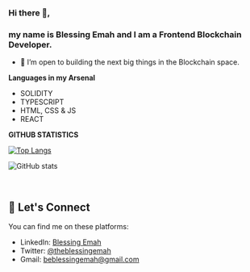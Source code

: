 
### Hi there 👋,
### my name is Blessing Emah and I am a Frontend Blockchain Developer.

- 👯 I’m open to building the next big things in the Blockchain space. 

**Languages in my Arsenal**

- SOLIDITY 
- TYPESCRIPT 
- HTML, CSS & JS 
- REACT


**GITHUB STATISTICS**

[![Top Langs](https://github-readme-stats.vercel.app/api/top-langs/?username=BlessingEmah)](https://github.com/anuraghazra/github-readme-stats)

![GitHub stats](https://github-readme-stats.vercel.app/api?username=BlessingEmah&show_icons=true)  


&nbsp;

## :handshake:   Let's Connect
You can find me on these platforms:

- LinkedIn: [Blessing Emah](https://linkedin.com/in/blessingemah)
- Twitter: [@theblessingemah](https://twitter.com/theblessingemah)
- Gmail: beblessingemah@gmail.com 

